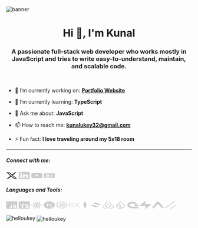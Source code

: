 <img align="center" src="https://user-images.githubusercontent.com/43317360/170991782-ead5d6a5-61be-4e53-aed6-f139066402d3.gif" alt="banner">

<h1 align="center">Hi 👋, I'm Kunal</h1>
<h3 align="center">A passionate full-stack web developer who works mostly in JavaScript and tries to write easy-to-understand, maintain, and scalable code.</h3>

<br>

- 🔭 I’m currently working on: **[Portfolio Website](https://kunalukey.com)**

- 🌱 I’m currently learning: **TypeScript**

- 💬 Ask me about: **JavaScript**

- 📫 How to reach me: **kunalukey32@gmail.com**

- ⚡ Fun fact: **I love traveling around my 5x18 room**

<hr>

<h5 align="left">Connect with me:</h5>
<p align="left">
<a href="https://twitter.com/helloukey" target="blank"><img align="center" src="/social-icons/twitter.svg" alt="helloukey" height="20" width="30" style=""/></a>
<a href="https://linkedin.com/in/kunalukey" target="blank"><img align="center" src="/social-icons/linkedin.svg" alt="kunalukey" height="20" width="30" /></a>
<a href="https://www.youtube.com/c/techlenses" target="blank"><img align="center" src="/social-icons/youtube.svg" alt="techlenses" height="20" width="30" /></a>
<a href="https://dev.to/kunalukey" target="blank"><img align="center" src="/social-icons/devto.svg" alt="kunalukey" height="20" width="30" /></a>
</p>

<h5 align="left">Languages and Tools:</h5>
<p align="left">
    <img src="/languages-tools/javascript.svg" alt="javascript" width="30" height="20"/>
    <img src="/languages-tools/typescript.svg" alt="typescript" width="30" height="20"/>
    <img src="/languages-tools/react.svg" alt="reactjs" width="30" height="20"/>
    <img src="/languages-tools/nextjs.svg" alt="nextjs" width="30" height="20"/>
    <img src="/languages-tools/node.svg" alt="nodejs" width="30" height="20"/>
    <img src="/languages-tools/express.svg" alt="expressjs" width="30" height="20"/>
    <img src="/languages-tools/mongodb.svg" alt="mongodb" width="20" height="20"/>
    <img src="/languages-tools/tailwind.svg" alt="tailwind" width="30" height="20"/>
    <img src="/languages-tools/redux.svg" alt="redux" width="30" height="20"/>
    <img src="/languages-tools/firebase.svg" alt="firebase" width="30" height="20"/>
    <img src="/languages-tools/appwrite.svg" alt="appwrite" width="30" height="20"/>
    <img src="/languages-tools/supabase.svg" alt="supabase" width="30" height="20"/>
    <img src="/languages-tools/expo.svg" alt="expo" width="30" height="20"/>
    <img src="/languages-tools/shadcn.svg" alt="shadcn" width="30" height="20"/>
</p>

<p><img align="left" src="https://github-readme-stats.vercel.app/api/top-langs?username=helloukey&theme=dark&show_icons=true&locale=en&layout=compact" alt="helloukey" /></p>

<p>&nbsp;<img align="center" src="https://github-readme-stats.vercel.app/api?username=helloukey&theme=dark&show_icons=true&locale=en" alt="helloukey" /></p>
